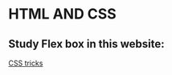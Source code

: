 # HTML AND CSS

## Study Flex box in this website:

[CSS tricks](https://css-tricks.com/snippets/css/a-guide-to-flexbox/)
